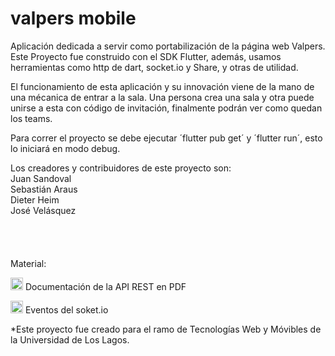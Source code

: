 # valpers mobile
Aplicación dedicada a servir como portabilización de la página web Valpers. Este Proyecto fue construido con el SDK Flutter, además, usamos herramientas como http de dart, socket.io y Share, y otras de utilidad.

El funcionamiento de esta aplicación y su innovación viene de la mano de una mécanica de entrar a la sala. Una persona crea una sala y otra puede unirse a esta con código de invitación, finalmente podrán ver como quedan los teams.

Para correr el proyecto se debe ejecutar ´flutter pub get´ y ´flutter run´, esto lo iniciará en modo debug.

Los creadores y contribuidores de este proyecto son:<br/>
Juan Sandoval<br/>
Sebastián Araus<br/>
Dieter Heim<br/>
José Velásquez<br/>
<br/><br/><br/><br/>
Material:

<a title="Documentación API REST PDF" href="https://drive.google.com/file/d/1hGLb3Cx-U_Xzidvjl1QBXmiDAtP2pcnk/view?usp=sharing"><img src="http://www.ugelcp.gob.pe/assets/img/iconos/icono-pdf.png" alt="Documentación API REST" width="20" height="20"/></a>   Documentación de la API REST en PDF

<a title="Eventos del soket.io" href="https://drive.google.com/file/d/1-w-YW4Bz-GS1Qairs3GwiEF91MLa8pOm/view?usp=sharing"><img src="http://www.ugelcp.gob.pe/assets/img/iconos/icono-pdf.png" alt="Eventos del soket.io" width="20" height="20"/></a>   Eventos del soket.io

*Este proyecto fue creado para el ramo de Tecnologías Web y Móvibles de la Universidad de Los Lagos.

[1]: https://drive.google.com/file/d/1YfqxyKQ3IlEuOzJiJX93Do5-AzdpdYiG/view?usp=sharing
